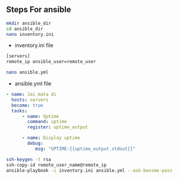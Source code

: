 ## Steps For ansible

```sh
mkdir ansible_dir
cd ansible_dir
nano inventory.ini
```

- inventory.ini file
  
```sh
[servers]
remote_ip ansible_user=remote_user
```


```sh
nano ansible.yml
```

- ansible.yml file

```yml
- name: Jai mata di
  hosts: servers
  become: true 
  tasks:
      - name: Uptime
        command: uptime
        register: uptime_output

      - name: Display uptime
        debug: 
           msg: "UPTIME:{{uptime_output.stdout}}"
```

```sh
ssh-keygen -t rsa
ssh-copy-id remote_user_name@remote_ip
ansible-playbook -i inventory.ini ansible.yml --ask-become-pass
```
